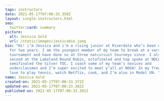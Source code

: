 ```yaml
---
tags: instructors
date: 2021-05-17T07:00:33.358Z
layout: single-instructors.html
seo:
  twitter:card: summary
picture:
  alt: Jessica Gold
  url: /static/images/jessicabio.jpeg
bio: "Hi! i’m Jessica and i’m a rising junior at Riverdale who’s been doing PF
  for two years. I am the youngest member of my team to break at a varsity
  tournament and have done so at three natcircuit tourneys since. I also placed
  second at the Lakeland Round Robin, octafinaled and top spoke at NDCA, and
  semifinaled the Silver TOC. I coach some of my team’s novices and
  underclassmen and I’m super excited to meet y’all at NOVA! In my free time, I
  love to play tennis, watch Netflix, cook, and I’m also in Model UN. "
name: Jessica Gold
created-on: 2021-05-17T07:00:33.372Z
updated-on: 2021-05-17T07:00:33.382Z
published-on: 2021-05-17T07:00:33.391Z
---
```

